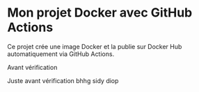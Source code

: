 # Mon projet Docker avec GitHub Actions

Ce projet crée une image Docker et la publie sur Docker Hub automatiquement via GitHub Actions.

Avant vérification

Juste avant vérification bhhg
sidy diop